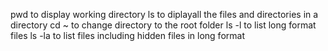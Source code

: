 pwd to display working directory
ls to diplayall the files and directories in a directory
cd ~ to change directory to the root folder
ls -l to list long format files
ls -la to list files including hidden files in long format
